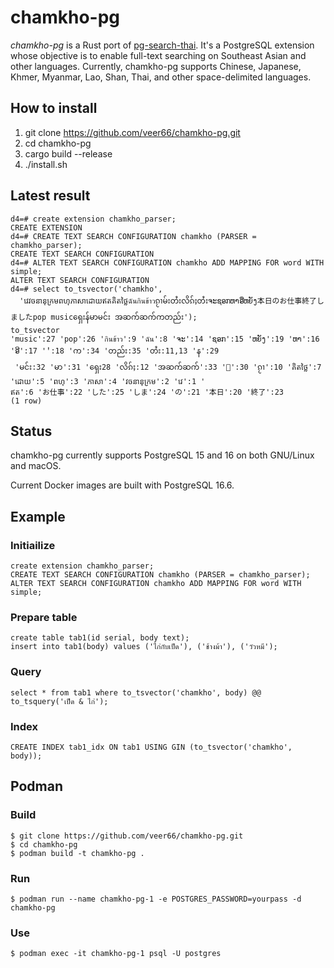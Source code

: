 # chamkho-pg

_chamkho-pg_ is a Rust port of [pg-search-thai](https://github.com/zdk/pg-search-thai). It's a PostgreSQL extension whose objective is to enable full-text searching on Southeast Asian and other languages. Currently, chamkho-pg supports Chinese, Japanese, Khmer, Myanmar, Lao, Shan, Thai, and other space-delimited languages.

## How to install

1. git clone https://github.com/veer66/chamkho-pg.git
2. cd chamkho-pg
3. cargo build --release
4. ./install.sh

## Latest result

```
d4=# create extension chamkho_parser;
CREATE EXTENSION
d4=# CREATE TEXT SEARCH CONFIGURATION chamkho (PARSER = chamkho_parser);
CREATE TEXT SEARCH CONFIGURATION
d4=# ALTER TEXT SEARCH CONFIGURATION chamkho ADD MAPPING FOR word WITH simple;
ALTER TEXT SEARCH CONFIGURATION
d4=# select to_tsvector('chamkho',
  'វេវចនានុក្រមពហុភាសាដោយឥតគិតថ្លៃฉันกินข้าวၵႂၢမ်းတႆးလိၵ်ႈတႆးຈະຊອກຫາອີ່ຫຍັງ本日のお仕事終了しましたpop musicရှေးန်မာမင်း အဆက်ဆက်ကတည်း');
to_tsvector
'music':27 'pop':26 'กินข้าว':9 'ฉัน':8 'ຈະ':14 'ຊອກ':15 'ຫຍັງ':19 'ຫາ':16 'ອີ':17 '່':18 'က':34 'တည်း:35 'တႆး:11,13 'န':29
 'မင်း:32 'မာ':31 'ရှေး28 'လိၵ်ႈ:12 'အဆက်ဆက်':33 '်':30 'ၵႂၢ':10 'គិតថ្លៃ':7 'ដោយ':5 'ពហុ':3 'ភាសា':4 'វចនានុក្រម':2 'វេ':1 '
ឥត':6 'お仕事':22 'した':25 'しま':24 'の':21 '本日':20 '終了':23
(1 row)
```

## Status

chamkho-pg currently supports PostgreSQL 15 and 16 on both GNU/Linux and macOS.

Current Docker images are built with PostgreSQL 16.6.

## Example

### Initiailize

```
create extension chamkho_parser;
CREATE TEXT SEARCH CONFIGURATION chamkho (PARSER = chamkho_parser);
ALTER TEXT SEARCH CONFIGURATION chamkho ADD MAPPING FOR word WITH simple;
```

### Prepare table

```
create table tab1(id serial, body text);
insert into tab1(body) values ('ไก่กับเป็ด'), ('ช้างม้า'), ('วัวหมี');
```

### Query

```
select * from tab1 where to_tsvector('chamkho', body) @@ to_tsquery('เป็ด & ไก่');
```

### Index

```
CREATE INDEX tab1_idx ON tab1 USING GIN (to_tsvector('chamkho', body));
```

## Podman

### Build

```
$ git clone https://github.com/veer66/chamkho-pg.git
$ cd chamkho-pg
$ podman build -t chamkho-pg .
```

### Run

```
$ podman run --name chamkho-pg-1 -e POSTGRES_PASSWORD=yourpass -d chamkho-pg
```

### Use

```
$ podman exec -it chamkho-pg-1 psql -U postgres
```
